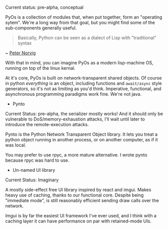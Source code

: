 Current status: pre-alpha, conceptual

PyOs is a collection of modules that, when put together, form an "operating
sytem". We're a long way from that goal, but you might find some of the
sub-components generally useful.

>Basically, Python can be seen as a dialect of Lisp with "traditional" syntax

~ [Peter Norvig](https://norvig.com/python-lisp.html)

With that in mind, you can imagine PyOs as a modern lisp-machine OS, running on
top of the linux kernal.

At it's core, PyOs is built on network-transparent shared objects. Of course in
python *everything* is an object, including functions and `await/async` style
generators, so it's not as limiting as you'd think. Imperative, functional, and
asynchronous programming paradigms work fine. We're not java.

 * Pynto

Current Status: pre-alpha, the serializer mostly works! And it should only be
vulnerable to DoS/memory-exhaustion attacks, I'll wait until later to introduce
the remote-execution attacks.

Pynto is the Python Network Transparent Object library. It lets you treat a python
object running in another process, or on another computer, as if it was local.

You may prefer to use rpyc, a more mature alternative. I wrote pynto because
rpyc was hard to use.

 * Un-named UI library

Current Status: Imaginary

A mostly side-effect free UI library inspired by react and imgui. Makes heavy
use of caching, thanks to our functional core.
Despite being "immediate mode", is still reasonably efficient sending draw calls
over the network.

Imgui is by far the easiest UI framework I've ever used, and I think with a
caching layer it can have performance on par with retained-mode UIs.
